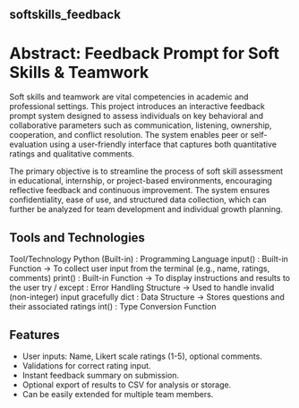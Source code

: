 ## softskills_feedback

# Abstract: Feedback Prompt for Soft Skills & Teamwork
Soft skills and teamwork are vital competencies in academic and professional settings. This project introduces an interactive feedback prompt system designed to assess individuals on key behavioral and collaborative parameters such as communication, listening, ownership, cooperation, and conflict resolution. The system enables peer or self-evaluation using a user-friendly interface that captures both quantitative ratings and qualitative comments.

The primary objective is to streamline the process of soft skill assessment in educational, internship, or project-based environments, encouraging reflective feedback and continuous improvement. The system ensures confidentiality, ease of use, and structured data collection, which can further be analyzed for team development and individual growth planning.

## Tools and Technologies
Tool/Technology	
Python (Built-in) : Programming Language
input() : Built-in Function	-> To collect user input from the terminal (e.g., name, ratings, comments)
print() : Built-in Function -> To display instructions and results to the user
try / except : Error Handling Structure -> Used to handle invalid (non-integer) input gracefully
dict : Data Structure -> Stores questions and their associated ratings
int() : Type Conversion Function


## Features
- User inputs: Name, Likert scale ratings (1-5), optional comments.
- Validations for correct rating input.
- Instant feedback summary on submission.
- Optional export of results to CSV for analysis or storage.
- Can be easily extended for multiple team members.

